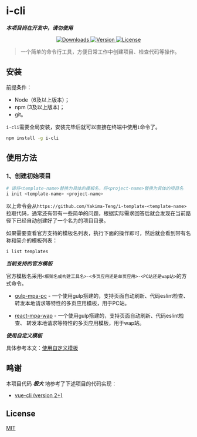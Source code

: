 # i-cli

***本项目尚在开发中，请勿使用***

<p align="center">
  <a href="https://npmcharts.com/compare/i-cli?minimal=true">
    <img src="https://img.shields.io/npm/dm/i-cli.svg" alt="Downloads">
  </a>
  <a href="https://www.npmjs.com/package/i-cli">
    <img src="https://img.shields.io/npm/v/i-cli.svg" alt="Version">
  </a>
  <a href="https://www.npmjs.com/package/i-cli">
    <img src="https://img.shields.io/npm/l/i-cli.svg" alt="License">
  </a>
</p>

> 一个简单的命令行工具，方便日常工作中创建项目、检查代码等操作。

## 安装

前提条件：

- Node（6及以上版本）；
- npm (3及以上版本)；
- git。

`i-cli`需要全局安装，安装完毕后就可以直接在终端中使用`i`命令了。

``` bash
npm install -g i-cli
```

## 使用方法

### 1、创建初始项目

``` bash
# 请将<template-name>替换为具体的模板名，将<project-name>替换为具体的项目名
i init <template-name> <project-name>
```

以上命令会从`https://github.com/Yakima-Teng/i-template-<template-name>`拉取代码，通常还有带有一些简单的问题，根据实际需求回答后就会发现在当前路径下已经自动创建好了一个名为<project-name>的项目目录。

如果需要查看官方支持的模板名列表，执行下面的操作即可，然后就会看到带有名称和简介的模板列表：

```bash
i list templates
```

***当前支持的官方模板***

官方模板名采用`<框架名或构建工具名>-<多页应用还是单页应用>-<PC站还是wap站>`的方式命令。

- [gulp-mpa-pc](https://github.com/Yakima-Teng/i-template-gulp-mpa-pc) - 一个使用gulp搭建的，支持页面自动刷新、代码eslint检查、 转发本地请求等特性的多页应用模板，用于PC站。

- [react-mpa-wap](https://github.com/Yakima-Teng/i-template-react-mpa-wap) - 一个使用gulp搭建的，支持页面自动刷新、代码eslint检查、 转发本地请求等特性的多页应用模板，用于wap站。

***使用自定义模板***

具体参考本文：[使用自定义模板](./docs/custom-template.md)

## 鸣谢

本项目代码 ***极大*** 地参考了下述项目的代码实现：

- [vue-cli (version 2+)](https://github.com/vuejs/vue-cli)

## License

[MIT](http://opensource.org/licenses/MIT)

